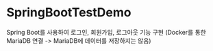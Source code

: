 # SpringBootTestDemo
Spring Boot를 사용하여 로그인, 회원가입, 로그아웃 기능 구현 (Docker를 통한 MariaDB 연결 -> MariaDB에 데이터를 저장하지는 않음)

